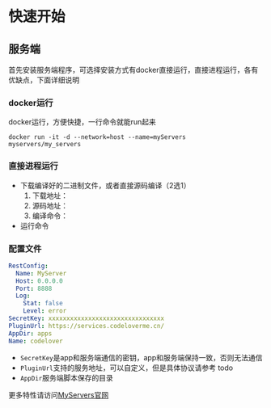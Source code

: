 # 快速开始

## 服务端
首先安装服务端程序，可选择安装方式有docker直接运行，直接进程运行，各有优缺点，下面详细说明

### docker运行
docker运行，方便快捷，一行命令就能run起来
```shell
docker run -it -d --network=host --name=myServers  myservers/my_servers
```

### 直接进程运行
- 下载编译好的二进制文件，或者直接源码编译（2选1）
  1. 下载地址：
  2. 源码地址：
  3. 编译命令：
- 运行命令


### 配置文件
```yaml
RestConfig:
  Name: MyServer
  Host: 0.0.0.0
  Port: 8888
  Log:
    Stat: false
    Level: error
SecretKey: xxxxxxxxxxxxxxxxxxxxxxxxxxxxxxxx
PluginUrl: https://services.codeloverme.cn/
AppDir: apps
Name: codelover

```
- `SecretKey`是app和服务端通信的密钥，app和服务端保持一致，否则无法通信
- `PluginUrl`支持的服务地址，可以自定义，但是具体协议请参考 todo
- `AppDir`服务端脚本保存的目录

更多特性请访问[MyServers官网](https://myservers.codeloverme.cn)